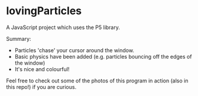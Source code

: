 # lovingParticles

A JavaScript project which uses the P5 library.

Summary: 
- Particles 'chase' your cursor around the window.
- Basic physics have been added (e.g. particles bouncing off the edges of the window)
- It's nice and colourful!

Feel free to check out some of the photos of this program in action (also in this repo!) if you are curious.
